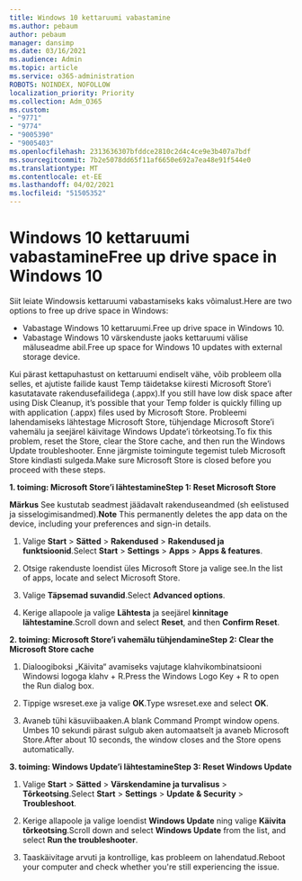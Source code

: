 ```yaml
---
title: Windows 10 kettaruumi vabastamine
ms.author: pebaum
author: pebaum
manager: dansimp
ms.date: 03/16/2021
ms.audience: Admin
ms.topic: article
ms.service: o365-administration
ROBOTS: NOINDEX, NOFOLLOW
localization_priority: Priority
ms.collection: Adm_O365
ms.custom:
- "9771"
- "9774"
- "9005390"
- "9005403"
ms.openlocfilehash: 2313636307bfddce2810c2d4c4ce9e3b407a7bdf
ms.sourcegitcommit: 7b2e5078dd65f11af6650e692a7ea48e91f544e0
ms.translationtype: MT
ms.contentlocale: et-EE
ms.lasthandoff: 04/02/2021
ms.locfileid: "51505352"
---
```

# <a name="free-up-drive-space-in-windows-10"></a><span data-ttu-id="921e0-102">Windows 10 kettaruumi vabastamine</span><span class="sxs-lookup"><span data-stu-id="921e0-102">Free up drive space in Windows 10</span></span>

<span data-ttu-id="921e0-103">Siit leiate Windowsis kettaruumi vabastamiseks kaks võimalust.</span><span class="sxs-lookup"><span data-stu-id="921e0-103">Here are two options to free up drive space in Windows:</span></span>

- <span data-ttu-id="921e0-104">Vabastage Windows 10 kettaruumi.</span><span class="sxs-lookup"><span data-stu-id="921e0-104">Free up drive space in Windows 10.</span></span>
- <span data-ttu-id="921e0-105">Vabastage Windows 10 värskenduste jaoks kettaruumi välise mäluseadme abil.</span><span class="sxs-lookup"><span data-stu-id="921e0-105">Free up space for Windows 10 updates with external storage device.</span></span>

<span data-ttu-id="921e0-106">Kui pärast kettapuhastust on kettaruumi endiselt vähe, võib probleem olla selles, et ajutiste failide kaust Temp täidetakse kiiresti Microsoft Store’i kasutatavate rakendusefailidega (.appx).</span><span class="sxs-lookup"><span data-stu-id="921e0-106">If you still have low disk space after using Disk Cleanup, it’s possible that your Temp folder is quickly filling up with application (.appx) files used by Microsoft Store.</span></span> <span data-ttu-id="921e0-107">Probleemi lahendamiseks lähtestage Microsoft Store, tühjendage Microsoft Store’i vahemälu ja seejärel käivitage Windows Update’i tõrkeotsing.</span><span class="sxs-lookup"><span data-stu-id="921e0-107">To fix this problem, reset the Store, clear the Store cache, and then run the Windows Update troubleshooter.</span></span> <span data-ttu-id="921e0-108">Enne järgmiste toimingute tegemist tuleb Microsoft Store kindlasti sulgeda.</span><span class="sxs-lookup"><span data-stu-id="921e0-108">Make sure Microsoft Store is closed before you proceed with these steps.</span></span>

<span data-ttu-id="921e0-109">**1. toiming: Microsoft Store’i lähtestamine**</span><span class="sxs-lookup"><span data-stu-id="921e0-109">**Step 1: Reset Microsoft Store**</span></span>

<span data-ttu-id="921e0-110">**Märkus** See kustutab seadmest jäädavalt rakenduseandmed (sh eelistused ja sisselogimisandmed).</span><span class="sxs-lookup"><span data-stu-id="921e0-110">**Note** This permanently deletes the app data on the device, including your preferences and sign-in details.</span></span>

1. <span data-ttu-id="921e0-111">Valige **Start** > **Sätted** > **Rakendused** > **Rakendused ja funktsioonid**.</span><span class="sxs-lookup"><span data-stu-id="921e0-111">Select **Start** > **Settings** > **Apps** > **Apps & features**.</span></span>

1. <span data-ttu-id="921e0-112">Otsige rakenduste loendist üles Microsoft Store ja valige see.</span><span class="sxs-lookup"><span data-stu-id="921e0-112">In the list of apps, locate and select Microsoft Store.</span></span>

1. <span data-ttu-id="921e0-113">Valige **Täpsemad suvandid**.</span><span class="sxs-lookup"><span data-stu-id="921e0-113">Select **Advanced options**.</span></span>

1. <span data-ttu-id="921e0-114">Kerige allapoole ja valige **Lähtesta** ja seejärel **kinnitage lähtestamine**.</span><span class="sxs-lookup"><span data-stu-id="921e0-114">Scroll down and select **Reset**, and then **Confirm Reset**.</span></span>

<span data-ttu-id="921e0-115">**2. toiming: Microsoft Store’i vahemälu tühjendamine**</span><span class="sxs-lookup"><span data-stu-id="921e0-115">**Step 2: Clear the Microsoft Store cache**</span></span>

1. <span data-ttu-id="921e0-116">Dialoogiboksi „Käivita“ avamiseks vajutage klahvikombinatsiooni Windowsi logoga klahv + R.</span><span class="sxs-lookup"><span data-stu-id="921e0-116">Press the Windows Logo Key + R to open the Run dialog box.</span></span>

1. <span data-ttu-id="921e0-117">Tippige wsreset.exe ja valige **OK**.</span><span class="sxs-lookup"><span data-stu-id="921e0-117">Type wsreset.exe and select **OK**.</span></span>

1. <span data-ttu-id="921e0-118">Avaneb tühi käsuviibaaken.</span><span class="sxs-lookup"><span data-stu-id="921e0-118">A blank Command Prompt window opens.</span></span> <span data-ttu-id="921e0-119">Umbes 10 sekundi pärast sulgub aken automaatselt ja avaneb Microsoft Store.</span><span class="sxs-lookup"><span data-stu-id="921e0-119">After about 10 seconds, the window closes and the Store opens automatically.</span></span>

<span data-ttu-id="921e0-120">**3. toiming: Windows Update’i lähtestamine**</span><span class="sxs-lookup"><span data-stu-id="921e0-120">**Step 3: Reset Windows Update**</span></span>

1. <span data-ttu-id="921e0-121">Valige **Start** > **Sätted** > **Värskendamine ja turvalisus** > **Tõrkeotsing**.</span><span class="sxs-lookup"><span data-stu-id="921e0-121">Select **Start** > **Settings** > **Update & Security** > **Troubleshoot**.</span></span>

1. <span data-ttu-id="921e0-122">Kerige allapoole ja valige loendist **Windows Update** ning valige **Käivita tõrkeotsing**.</span><span class="sxs-lookup"><span data-stu-id="921e0-122">Scroll down and select **Windows Update** from the list, and select **Run the troubleshooter**.</span></span>

1. <span data-ttu-id="921e0-123">Taaskäivitage arvuti ja kontrollige, kas probleem on lahendatud.</span><span class="sxs-lookup"><span data-stu-id="921e0-123">Reboot your computer and check whether you're still experiencing the issue.</span></span>

